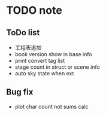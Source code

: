 TODO note
===

## ToDo list

- 工程表追加
- book version show in base info
- print convert tag list
- stage count in struct or scene info
- auto sky state when ext

## Bug fix

- plot char count not sums calc

